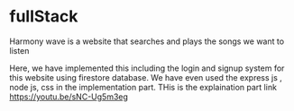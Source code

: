 # fullStack
Harmony wave is a website that searches and plays the songs we want to listen

Here, we have implemented this including the login and signup system for this website using firestore database.
We have even used the express js , node js, css in the implementation part.
THis is the explaination part link https://youtu.be/sNC-Ug5m3eg
